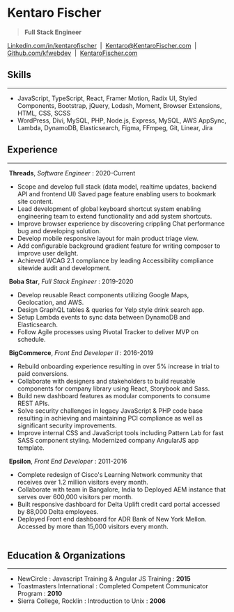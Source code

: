 # Kentaro Fischer

> __Full Stack Engineer__

[Linkedin.com/in/kentarofischer](https://linkedin.com/in/kentarofischer) &nbsp;|&nbsp; [Kentaro@KentaroFischer.com](kentaro@kentarofischer.com) &nbsp;|&nbsp; [Github.com/kfwebdev](https://github.com/kfwebdev) &nbsp;|&nbsp; [KentaroFischer.com](http://kentarofischer.com)

## Skills
------

* JavaScript, TypeScript, React, Framer Motion, Radix UI, Styled Components, Bootstrap, jQuery, Lodash, Moment, Browser Extensions, HTML, CSS, SCSS<br />
* WordPress, Divi, MySQL, PHP, Node.js, Express, MySQL, AWS AppSync, Lambda, DynamoDB, Elasticsearch, Figma, FFmpeg, Git, Linear, Jira<br />

## Experience
------

&nbsp;__Threads__, *Software Engineer* : 2020-Current

* Scope and develop full stack (data model, realtime updates, backend API and frontend UI) Saved page feature enabling users to bookmark site content.
* Lead development of global keyboard shortcut system enabling engineering team to extend functionality and add system shortcuts.
* Improve browser experience by discovering crippling Chat performance bug and developing solution.
* Develop mobile responsive layout for main product triage view.
* Add configurable background gradient feature for writing composer to improve user delight.
* Achieved WCAG 2.1 compliance by leading Accessibility compliance sitewide audit and development.

&nbsp;__Boba Star__, *Full Stack Engineer* : 2019-2020

* Develop reusable React components utilizing Google Maps, Geolocation, and AWS.
* Design GraphQL tables & queries for Yelp style drink search app.
* Setup Lambda events to sync data between DynamoDB and Elasticsearch.
* Follow Agile processes using Pivotal Tracker to deliver MVP on schedule.

&nbsp;__BigCommerce__, *Front End Developer II* : 2016-2019

* Rebuild onboarding experience resulting in over 5% increase in trial to paid conversions.
* Collaborate with designers and stakeholders to build reusable components for company library using React, Storybook and Sass.
* Build new dashboard features as modular components to consume REST APIs.
* Solve security challenges in legacy JavaScript & PHP code base resulting in achieving and maintaining PCI compliance as well as significant security improvements.
* Improve internal CSS and JavaScript tools including Pattern Lab for fast SASS component styling. Modernized company AngularJS app template.

&nbsp;__Epsilon__, *Front End Developer* : 2011-2016

* Complete redesign of Cisco's Learning Network community that receives over 1.2 million visitors every month.
* Collaborate with team in Bangalore, India to Deployed AEM instance that serves over 600,000 visitors per month.
* Built responsive dashboard for Delta Uplift credit card portal accessed by 88,000 Delta employees.
* Deployed Front end dashboard for ADR Bank of New York Mellon. Accessed by more than 15,000 visitors every month.
<br /><br />

## Education & Organizations
------

* NewCircle : Javascript Training & Angular JS Training : __2015__<br/>
* Toastmasters International : Completed Competent Communicator Program : __2010__<br/>
* Sierra College, Rocklin : Introduction to Unix : __2006__<br/>